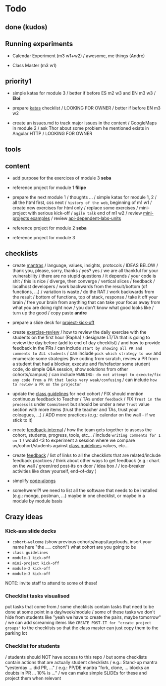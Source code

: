 # Todo

## done (kudos)


## Running experiments

- Calendar Experiment (m3 w1+w2)
/ awesome, me things (Andre)

- Class Master (m3 w1)


## priority1

- simple katas for module 3
/ better if before ES m2 w3 and EN m3 w3
/ **Eloi**

- prepare [katas](./katas.md) checklist
/ LOOKING FOR OWNER
/ better if before EN m3 w2

- create an issues.md to track major issues in the content
/ GoogleMaps in module 2
/ ask Thor about some problem he mentioned exists in Angular HTTP
/ LOOKING FOR OWNER



## tools


## content

- add purpose for the exercices of module 3
**seba**

- reference project for module 1
**filipe**

- prepare the next module 1
/ thoughts ...
/ simple katas for module 1, 2
/ all the html first, css next
/ `history of the web`, beginning of m1 w1
/ create new exercises for html only
/ replace some exercises
/ mini-project with serious kick-off
/ `agile talk` end of m1 w2
/ review [mini-projects examples](./mini-projects.md)
/ review [api-dependent-labs-units](./materials/api-dependent-labs-units.md)


- reference project for module 2
**seba**

- reference project for module 3



## checklists

- create [mantras](./mantras.md)
/ language, values, insights, protocols
/ IDEAS BELOW
/ thank you, please, sorry, thanks
/ yes? yes
/ we are all thankful for your vulnerability
/ there are no stupid questions
/ it depends
/ your code is shit
/ this is nice
/ diverge, then converge
/ vertical slices
/ feedback
/ localhost developers
/ work backwards from the result/bottom (of functions, ...)
/ variation is waste
/ do the RAT
/ work backwards from the result / bottom of functions, top of stack, response
/ take it off your brain / free your brain from anything that can take your focus away from what you are doing right now
/ you don't know what good looks like
/ turn up the good
/ copy paste
**andre**

- prepare a slide deck for [project-kick-off](./projects/project-kick-off.md)

- create [exercise-review](./exercise-review.md)
/ how to review the daily exercise with the students on the first hour (Rapha)
/ designate LT/TA that is going to review the day before (add to end of day checklist)
/ and how to provide feedback in the PRs
/ can include `start by showing all PR and comments to ALL students`
/ can include `pick which strategy to use` and enumerate some strategies (live coding from scratch, review a PR from a student that had a blocker, execute and fix/refactor some student code, do simple Q&A session, show solutions from other cohorts/campus)
/ can include `WARNING: do not attempt to execute/fix any code from a PR that looks very weak/confusing`
/ can include `how to review a PR on the projector`

- update the [class guidelines](./bcn-webdev-guidelines.md) for next cohort
/ FIX should mention continuous feedback to Teacher / TAs under `feedback`
/ FIX `Trust in the process` is under `Commitment` but should be under a new `Trust` value section with more items (trust the teacher and TAs, trust your coleagues, ...)
/ ADD more practices (e.g.: calendar on the wall - if we stick to it)

- create [feedback-internal](./feedback-internal.md)
/ how the team gets together to assess the cohort, students, progress, tools, etc...
/ include `writing comments for 1 on 1`
/ would <3 to experiment a session where we compare us/cohort/students against [class guidelines](./bcn-webdev-guidelines.md) values, etc...

- create [feedback](./feedback.md)
/ list of links to all the checklists that are related/include feedback practices
/ think about other ways to get feedback (e.g.: chart on the wall / green/red post-its on door / idea box / / ice-breaker activities like draw yourself, end-of-day )

- simplify [code-alongs](./active-learning/code-alongs.md)

- somehwere!?! we need to list all the software that needs to be installed (e.g.: mongo, postman, ...) maybe in one checklist, or maybe in a module by module basis

## Crazy ideas


### Kick-ass slide decks

- `cohort-welcome` (show previous cohorts/maps/tagclouds, insert your name here "the ___ cohort") what cohort are you going to be
- `class guidelines`
- `module-1 kick-off`
- `mini-project kick-off`
- `module-2 kick-off`
- `module-3 kick-off`

NOTE: invite staff to attend to some of these!

### Checklist tasks visualised

put tasks that come from
/ some checklists contain tasks that need to be done at some point in a day/week/module
/ some of these tasks we don't hide from students like "yeah we have to create the pairs, maybe tomorrow"
/ we can add screaming items like `CREATE POST-IT for "create project groups"` to the checklists so that the class master can just copy them to the parking lot

### Checklist for students

/ students should NOT have access to this repo
/ but some checklists contain actions that are actually student checklists
/ e.g.: Stand-up mantra "yesterday ... did PR, ..."
/ e.g.: PP/DE mantra "fork, clone, ... blocks an doubts in PR ... 10% is ..."
/ we can make simple SLIDEs for these and project them when relevant

